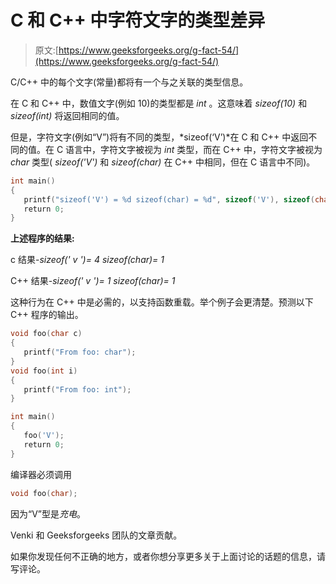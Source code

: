 # C 和 C++ 中字符文字的类型差异

> 原文:[https://www.geeksforgeeks.org/g-fact-54/](https://www.geeksforgeeks.org/g-fact-54/)

C/C++ 中的每个文字(常量)都将有一个与之关联的类型信息。

在 C 和 C++ 中，数值文字(例如 10)的类型都是 *int* 。这意味着 *sizeof(10)* 和 *sizeof(int)* 将返回相同的值。

但是，字符文字(例如“V”)将有不同的类型，*sizeof(‘V’)*在 C 和 C++ 中返回不同的值。在 C 语言中，字符文字被视为 *int* 类型，而在 C++ 中，字符文字被视为 *char* 类型( *sizeof('V')* 和 *sizeof(char)* 在 C++ 中相同，但在 C 语言中不同)。

```cpp
int main()
{
   printf("sizeof('V') = %d sizeof(char) = %d", sizeof('V'), sizeof(char));
   return 0;
}
```

**上述程序的结果:**

c 结果-*sizeof(' v ')= 4 sizeof(char)= 1*

C++ 结果-*sizeof(' v ')= 1 sizeof(char)= 1*

这种行为在 C++ 中是必需的，以支持函数重载。举个例子会更清楚。预测以下 C++ 程序的输出。

```cpp
void foo(char c)
{
   printf("From foo: char");
}
void foo(int i)
{
   printf("From foo: int");
}

int main()
{
   foo('V');
   return 0;
}
```

编译器必须调用

```cpp
void foo(char);
```

因为“V”型是*充电*。

Venki 和 Geeksforgeeks 团队的文章贡献。

如果你发现任何不正确的地方，或者你想分享更多关于上面讨论的话题的信息，请写评论。